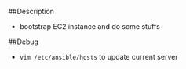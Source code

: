 ##Description
- bootstrap EC2 instance and do some stuffs

##Debug
- `vim /etc/ansible/hosts` to update current server

